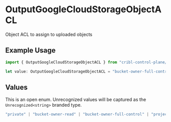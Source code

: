 # OutputGoogleCloudStorageObjectACL

Object ACL to assign to uploaded objects

## Example Usage

```typescript
import { OutputGoogleCloudStorageObjectACL } from "cribl-control-plane/models";

let value: OutputGoogleCloudStorageObjectACL = "bucket-owner-full-control";
```

## Values

This is an open enum. Unrecognized values will be captured as the `Unrecognized<string>` branded type.

```typescript
"private" | "bucket-owner-read" | "bucket-owner-full-control" | "project-private" | "authenticated-read" | "public-read" | Unrecognized<string>
```
